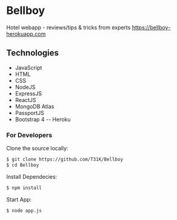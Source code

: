 # Bellboy
Hotel webapp - reviews/tips &amp; tricks from experts
https://bellboy-herokuapp.com



## Technologies
- JavaScript
- HTML
- CSS
- NodeJS
- ExpressJS
- ReactJS
- MongoDB Atlas
- PassportJS
- Bootstrap 4
-- Heroku




### For Developers
Clone the source locally:
```sh
$ git clone https://github.com/T31K/Bellboy
$ cd Bellboy
```
Install Dependecies:
```sh
$ npm install
```

Start App:
```sh
$ node app.js
```

